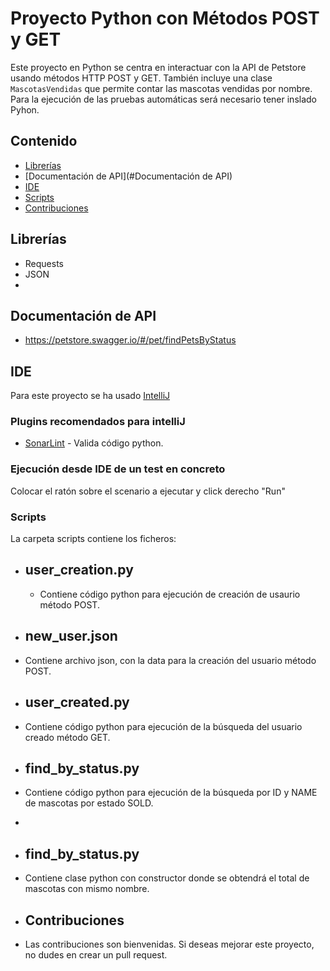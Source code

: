 # Proyecto Python con Métodos POST y GET

Este proyecto en Python se centra en interactuar con la API de Petstore usando 
métodos HTTP POST y GET. También incluye una clase `MascotasVendidas` que permite 
contar las mascotas vendidas por nombre. Para la ejecución de las pruebas automáticas será 
necesario tener inslado Pyhon.

## Contenido
* [Librerías](#librerías)
* [Documentación de API](#Documentación de API)
* [IDE](#ide)
* [Scripts](#Scripts)
* [Contribuciones](#Contribuciones)

## Librerías
- Requests
- JSON
- 
## Documentación de API
- https://petstore.swagger.io/#/pet/findPetsByStatus

## IDE
Para este proyecto se ha usado [IntelliJ](https://www.jetbrains.com/idea/)

### Plugins recomendados para intelliJ

- [SonarLint](https://plugins.jetbrains.com/plugin/7973-sonarlint) - Valida código python.

### Ejecución desde IDE de un test en concreto

Colocar el ratón sobre el scenario a ejecutar y click derecho "Run"

### Scripts

 La carpeta scripts contiene los ficheros:

- user_creation.py
  - 
  - Contiene código python para ejecución de creación de usaurio método POST.
   
- new_user.json
  - 
- Contiene archivo json, con la data para la creación del usuario método POST.

- user_created.py
  - 
- Contiene código python para ejecución de la búsqueda del usuario creado método GET.

- find_by_status.py
  - 
- Contiene código python para ejecución de la búsqueda por ID y NAME de mascotas por estado SOLD.
- 
- find_by_status.py
  -
- Contiene clase python con constructor donde se obtendrá el total de mascotas con mismo nombre.

- Contribuciones
  - 
- Las contribuciones son bienvenidas. Si deseas mejorar este proyecto, no dudes en crear un pull request.